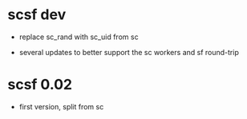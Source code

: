 # scsf dev

* replace sc_rand with sc_uid from sc

* several updates to better support the sc workers and sf round-trip

# scsf 0.02

* first version, split from sc

